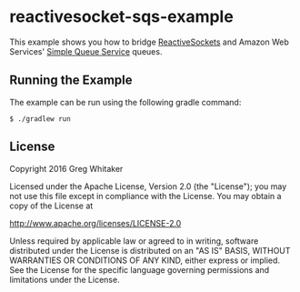 # reactivesocket-sqs-example
This example shows you how to bridge [ReactiveSockets](http://reactivesocket.io/) and Amazon Web Services' [Simple Queue Service](https://aws.amazon.com/sqs/) queues.

## Running the Example
The example can be run using the following gradle command:

```
$ ./gradlew run
```

## License
Copyright 2016 Greg Whitaker

Licensed under the Apache License, Version 2.0 (the "License"); you may not use this file except in compliance with the License. You may obtain a copy of the License at

http://www.apache.org/licenses/LICENSE-2.0

Unless required by applicable law or agreed to in writing, software distributed under the License is distributed on an "AS IS" BASIS, WITHOUT WARRANTIES OR CONDITIONS OF ANY KIND, either express or implied. See the License for the specific language governing permissions and limitations under the License.
